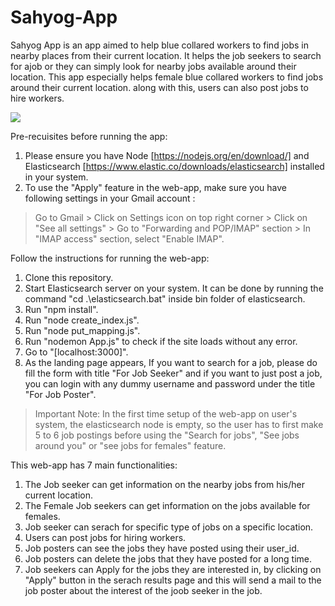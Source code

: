 # Sahyog-App

Sahyog App is an app aimed to help blue collared workers to find jobs in nearby places from their current location. It helps the job seekers to search for ajob or they can simply look for nearby jobs available around their location. This app especially helps female blue collared workers to find jobs around their current location. along with this, users can also post jobs to hire workers.

![](App.gif)

Pre-recuisites before running the app:
1. Please ensure you have Node [https://nodejs.org/en/download/] and Elasticsearch [https://www.elastic.co/downloads/elasticsearch] installed in your system.
2. To use the "Apply" feature in the web-app, make sure you have following settings in your Gmail account :
> Go to Gmail > Click on Settings icon on top right corner >  Click on "See all settings" > Go to "Forwarding and POP/IMAP" section > In "IMAP access" section, select "Enable IMAP".

Follow the instructions for running the web-app:
1. Clone this repository.
2. Start Elasticsearch server on your system. It can be done by running the command "cd .\elasticsearch.bat" inside bin folder of elasticsearch.
3. Run "npm install".
4. Run "node create_index.js".
5. Run "node put_mapping.js".
6. Run "nodemon App.js" to check if the site loads without any error.
7. Go to "[localhost:3000]".
8. As the landing page appears, If you want to search for a job, please do fill the form with title "For Job Seeker" and if you want to just post a job, you can login with any dummy username and password under the title "For Job Poster".

> Important Note: In the first time setup of the web-app on user's system, the elasticsearch node is empty, so the user has to first make 5 to 6 job postings before using the "Search for jobs", "See jobs around you" or "see jobs for females" feature.

This web-app has 7 main functionalities:
1. The Job seeker can get information on the nearby jobs from his/her current location.
2. The Female Job seekers can get information on the jobs available for females.
3. Job seeker can serach for specific type of jobs on a specific location.
4. Users can post jobs for hiring workers.
5. Job posters can see the jobs they have posted using their user_id.
6. Job posters can delete the jobs that they have posted for a long time.
7. Job seekers can Apply for the jobs they are interested in, by clicking on "Apply" button in the serach results page and this will send a mail to the job poster about the interest of the joob seeker in the job.



